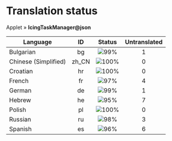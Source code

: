 # Translation status
Applet &#187; **IcingTaskManager@json**

Language | ID | Status | Untranslated
---------|:--:|:------:|:-----------:
Bulgarian | bg | ![99%](http://progressed.io/bar/99) | 1
Chinese (Simplified) | zh_CN | ![100%](http://progressed.io/bar/100) | 0
Croatian | hr | ![100%](http://progressed.io/bar/100) | 0
French | fr | ![97%](http://progressed.io/bar/97) | 4
German | de | ![99%](http://progressed.io/bar/99) | 1
Hebrew | he | ![95%](http://progressed.io/bar/95) | 7
Polish | pl | ![100%](http://progressed.io/bar/100) | 0
Russian | ru | ![98%](http://progressed.io/bar/98) | 3
Spanish | es | ![96%](http://progressed.io/bar/96) | 6
